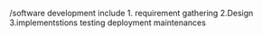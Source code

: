 /software development include 1. requirement gathering 
2.Design
3.implementstions
testing
deployment
maintenances
